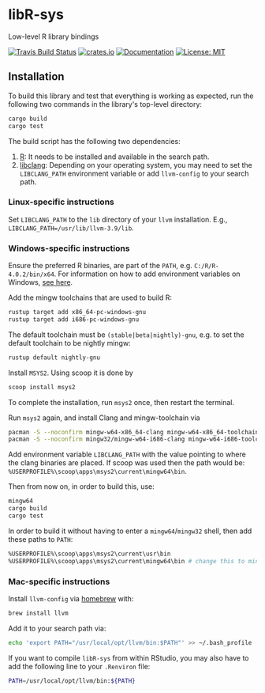 # libR-sys

Low-level R library bindings

[![Travis Build Status](https://api.travis-ci.org/extendr/libR-sys.svg?branch=master)](https://travis-ci.org/extendr/libR-sys)
[![crates.io](http://meritbadge.herokuapp.com/libR-sys)](https://crates.io/crates/libR-sys)
[![Documentation](https://docs.rs/libR-sys/badge.svg)](https://docs.rs/libR-sys)
[![License: MIT](https://img.shields.io/badge/License-MIT-yellow.svg)](https://opensource.org/licenses/MIT)

## Installation

To build this library and test that everything is working as expected, run the following two commands in the library's top-level directory:

```bash
cargo build
cargo test
```

The build script has the following two dependencies:

1. [R](https://cran.r-project.org/): It needs to be installed and available in the search path.
2. [libclang](https://clang.llvm.org/docs/Tooling.html): Depending on your operating system, you may need to set the `LIBCLANG_PATH` environment variable or add `llvm-config` to your search path.

### Linux-specific instructions

Set `LIBCLANG_PATH` to the `lib` directory of your `llvm` installation. E.g.,
`LIBCLANG_PATH=/usr/lib/llvm-3.9/lib`.

### Windows-specific instructions

Ensure the preferred R binaries, are part of the `PATH`, e.g. `C:/R/R-4.0.2/bin/x64`.
For information on how to add environment variables on Windows, [see here](https://docs.microsoft.com/en-us/powershell/module/microsoft.powershell.core/about/about_environment_variables?view=powershell-7.1#saving-changes-to-environment-variables).

Add the mingw toolchains that are used to build R:

```bash
rustup target add x86_64-pc-windows-gnu
rustup target add i686-pc-windows-gnu
```

The default toolchain must be `(stable|beta|nightly)-gnu`, e.g. to set the default
toolchain to be nightly mingw:

```bash
rustup default nightly-gnu
```

Install `MSYS2`. Using scoop it is done by

```bash
scoop install msys2
```

To complete the installation, run `msys2` once, then restart the terminal.

Run `msys2` again, and install Clang and mingw-toolchain via

```bash
pacman -S --noconfirm mingw-w64-x86_64-clang mingw-w64-x86_64-toolchain
pacman -S --noconfirm mingw32/mingw-w64-i686-clang mingw-w64-i686-toolchain
```

Add environment variable `LIBCLANG_PATH` with the value pointing to where the
clang binaries are placed. If scoop was used then the path would be:
`%USERPROFILE%\scoop\apps\msys2\current\mingw64\bin`.

Then from now on, in order to build this, use:

```bash
mingw64
cargo build
cargo test
```

In order to build it without having to enter a `mingw64`/`mingw32` shell, then add these
paths to `PATH`:

```bash
%USERPROFILE%\scoop\apps\msys2\current\usr\bin
%USERPROFILE%\scoop\apps\msys2\current\mingw64\bin # change this to mingw32
```

### Mac-specific instructions

Install `llvm-config` via [homebrew](https://brew.sh/) with:

```bash
brew install llvm
```

Add it to your search path via:

```bash
echo 'export PATH="/usr/local/opt/llvm/bin:$PATH"' >> ~/.bash_profile
```

If you want to compile `libR-sys` from within RStudio, you may also have to add the following line to your `.Renviron` file:

```bash
PATH=/usr/local/opt/llvm/bin:${PATH}
```
